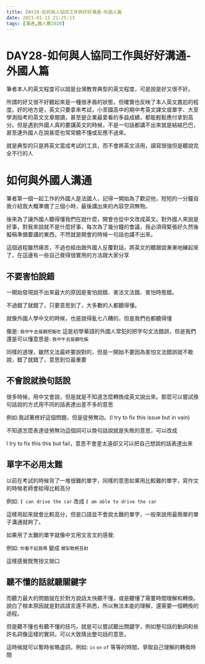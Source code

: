 ```yaml
---
title: DAY28-如何與人協同工作與好好溝通-外國人篇
date: 2021-01-11 21:25:13
tags: [溝通,鐵人賽2020]
---
```

# DAY28-如何與人協同工作與好好溝通-外國人篇

筆者本人的英文程度可以說是台灣教育典型的英文程度，可是說是好又很不好。

所謂的好又很不好聽起來是一種很矛盾的狀態，但確實也反映了本人英文尷尬的程度。好的地方是，英文只要拿來考試，小至國高中的期中考英文課文或單字、大至學測指考的英文文章閱讀，甚至是企業最愛看的多益成績，都能輕鬆應付拿到高分。但是遇到外國人真的要講英文的時候，不是一句話都講不出來就是結結巴巴，甚至連外國人在說甚麼也常常聽不懂或反應不過來。

就是典型的只是將英文當成考試的工具，而不會將英文活用，讀寫很強但是聽說完全不行的人

# 如何與外國人溝通

筆者第一個一起工作的外國人是法國人，記得一開始為了歡迎他，短短的一分鐘自我介紹我大概準備了三個小時，最後講出來的內容空洞無物。

後來為了讓外國人聽得懂我們在說什麼，開會也從中文改成英文。對外國人來說是好事，對我來說就不是什麼好事，每次為了幾分鐘的會議，我必須得緊張好久然後擬稿準備要講的東西，不然就是開會的時候一句話也講不出來。

這個過程雖然痛苦，不過也經由跟外國人反覆對話，將英文的聽跟說漸漸地練起來了，在這邊有一些自己覺得很實用的方法跟大家分享

## 不要害怕說錯

一開始發現說不出來最大的原因是害怕說錯、害法文法錯、害怕時態錯。

不過錯了就錯了，只要意思到了，大多數的人都聽得懂。

就像外國人學中文的時候，也是說得亂七八糟的，但是我們也都聽得懂

像是: `我中午去餐廳把飯吃` 這是初學華語的外國人常犯的把字句文法錯誤，但是我們還是可以懂意思是: `我中午去餐廳吃飯`  

同樣的道理，雖然文法最終要說對的，但是一開始不要因為害怕文法錯誤就不敢說，錯了就錯了，意思到位最重要

## 不會說就換句話說

很多時候，用中文會說，但是就是不知道怎麼轉換成英文說出來。那麼可以嘗試換句話說的方式用不同的話表達出差不多的意思

例如:我試著修好這個問題，但是徒勞無功。(I try to fix this issue but in vain)

不知道怎麼表達徒勞無功這個詞可以換句話說就是失敗的意思，可以改成

I try to fix this this but fail，意思不會差太遠卻又可以把自己想說的話表達出來

## 單字不必用太難

以前在考試的時候背了一堆很難的單字，同樣的意思如果用比較難的單字，寫作文的時候老師會給得比較高分

例如: `I can drive the car` 改成 `I am able to drive the car`

這樣用起來就會比較高分，但是口語並不會說太難的單字，一般來說用最簡單的單子溝通就夠了。

如果用了太難的單字就像中文用文言文的感覺:

例如: `你看不起我嗎` 變成 `爾安敢輕吾射`

這樣感覺既彆扭又拗口

## 聽不懂的話就聽關鍵字

而聽力最大的問題就在於對方說話太快聽不懂，或是聽懂了需要時間理解和轉換。說白了根本原因就是對該語言還不熟悉，所以無法本能的理解，還需要一個轉換的過程。

但是聽不懂也有聽不懂的技巧，就是可以嘗試聽出關鍵字，例如整句話的動詞和些許名詞像這樣的實詞，可以大致猜出整句話的意思，

這時候就可以暫時省略虛詞，例如: `in` `on`  `of` 等等的時間，爭取自己理解的轉換時間